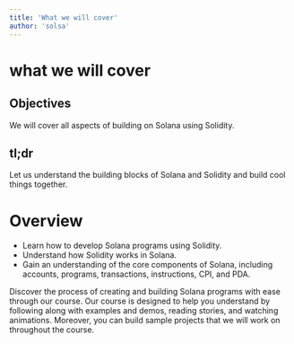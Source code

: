 ```yaml
---
title: 'What we will cover'
author: 'solsa'
---
```


# what we will cover

## Objectives

We will cover all aspects of building on Solana using Solidity.

## tl;dr

Let us understand the building blocks of Solana and Solidity and build cool things together.

# Overview

- Learn how to develop Solana programs using Solidity.
- Understand how Solidity works in Solana.
- Gain an understanding of the core components of Solana, including accounts, programs, transactions, instructions, CPI, and PDA.

Discover the process of creating and building Solana programs with ease through our course. Our course is designed to help you understand by following along with examples and demos, reading stories, and watching animations. Moreover, you can build sample projects that we will work on throughout the course.